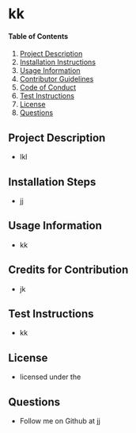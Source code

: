 # kk
      
  #### Table of Contents
  1. [Project Description](#project-description)
  2. [Installation Instructions](#installation-instructions)
  3. [Usage Information](#usage-information)
  4. [Contributor Guidelines](#contributor-guidelines)
  5. [Code of Conduct](#code-of-conduct)
  6. [Test Instructions](#test-instructions)
  7. [License](#license)
  8. [Questions](#questions)

  ## Project Description
  * lkl
  ## Installation Steps
  * jj
  ## Usage Information
  * kk
  ## Credits for Contribution
  * jk
  ## Test Instructions
  * kk
  ## License
  * licensed under the 
  ## Questions
  * Follow me on Github at [jj](jj)